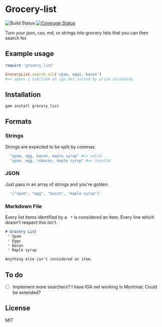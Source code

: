# Grocery-list
![Build Status](https://travis-ci.org/charlespwd/grocery-list.svg?branch=master)
[![Coverage
Status](https://coveralls.io/repos/charlespwd/grocery-list/badge.png)](https://coveralls.io/r/charlespwd/grocery-list)

Turn your json, csv, md, or strings into grocery lists that you can
then search for.

## Example usage
```ruby
require 'grocery_list'

GroceryList.search_all('spam, eggs, bacon')
#=> opens 1 tab/item on iga.net sorted by price ascending
```

## Installation
```bash
gem install grocery_list
```

## Formats
### Strings
  Strings are expected to be split by commas.

```ruby
  "spam, egg, bacon, maple syrup" #=> valid
  "spam, egg, \nbacon, maple syrup" #=> invalid
```

### JSON
  Just pass in an array of strings and you're golden.

```ruby
  '["spam", "egg", "bacon", "maple syrup"]'
```

### Markdown File
  Every list items identified by a ` *` is considered an item. Every
line which doesn't respect this isn't.

```markdown
# Grocery List
 * Spam
 * Eggs
 * Bacon
 * Maple syrup

Anything else isn't considered an item.
```

## To do
  * [ ] Implement more searchers? I have IGA.net working in Montreal;
Could be extended?

## License
MIT
